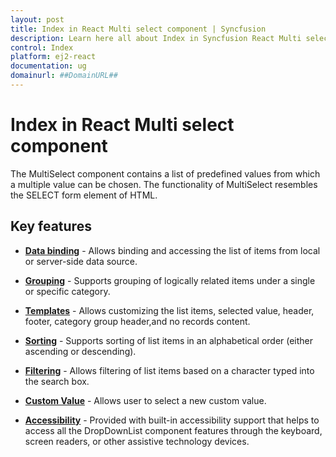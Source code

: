 ```yaml
---
layout: post
title: Index in React Multi select component | Syncfusion
description: Learn here all about Index in Syncfusion React Multi select component of Syncfusion Essential JS 2 and more.
control: Index 
platform: ej2-react
documentation: ug
domainurl: ##DomainURL##
---
```


# Index in React Multi select component

The MultiSelect component contains a list of predefined values from which a multiple value can be chosen. The functionality
of MultiSelect resembles the SELECT form element of HTML.

## Key features

* **[Data binding](/multi-select/data-binding/)** - Allows binding and accessing the list of items from local or server-side data source.

* **[Grouping](/multi-select/grouping/)** -  Supports grouping of logically related items under a single or specific category.

* **[Templates](/multi-select/templates/)** - Allows customizing the list items, selected value, header, footer, category group header,and no records content.

* **[Sorting](https://ej2.syncfusion.com/react/documentation/api/multi-select/#sortorder)** - Supports sorting of list items in an alphabetical order (either ascending or descending).

* **[Filtering](/multi-select/filtering/)** - Allows filtering of list items based on a character typed into the search box.

* **[Custom Value](/multi-select/custom-value/)** - Allows user to select a new custom value.

* **[Accessibility](/multi-select/accessibility/)** - Provided with built-in accessibility support that helps to access all the DropDownList component features through the keyboard, screen readers, or other assistive technology devices.
